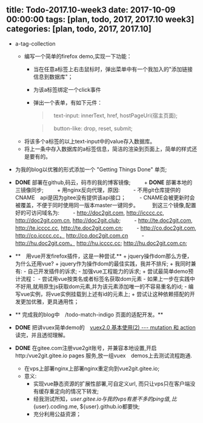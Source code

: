 title: Todo-2017.10-week3
date: 2017-10-09 00:00:00
tags: [plan, todo, 2017, 2017.10 week3]
categories: [plan, todo, 2017, 2017.10]
---
+ a-tag-collection
    +   编写一个简单的firefox demo,实现一下功能：
        -   当在任意a标签上右击鼠标时，弹出菜单中有一个我加入的"添加链接信息到数据库"；
        -   为该a标签绑定一个click事件
        -   弹出一个表单，有如下元件：
    
            >　text-input: innerText, href, hostPageUri(宿主页面);
        
            >　button-like: drop, reset, submit;
    +   将该多个a标签的以上text-input中的value存入数据库。
    +   将上一条中存入数据库的a标签信息，简洁的渲染到页面上，简单的样式还是要有的。

+   为我的blog以优雅的形式添加一个 "Getting Things Done" 单页;
+   **DONE** 部署在github,码云，码市的我的博客镜像;
　　    +   **DONE** 部署本地的三镜像同步;
　　    +   用nginx反向代理，原因:
　　        -   不用git仓库提供的CNAME　api是因为gitee没有提供该api接口；
　　        -   CNAME会被更新时会被覆盖，不便于同时使用同一版本master一键同步。
　　        到这三个镜像,配置好的可访问域名为:
　　        -   http://doc2git.com,     http://icccc.cc,        http://doc2git.com.cn,  http://doc2git.club;
　　        -   http://te.doc2git.com,  http://te.icccc.cc,     http://te.doc2git.com.cn;
　　        -   http://co.doc2git.com,  http://co.icccc.cc，    http://co.doc2git.com.cn
　　        -   http://hu.doc2git.com， http://hu.icccc.cc;     http://hu.doc2git.com.cn;
+   **　用vue开发firefox插件，这是一种尝试.**
        +   jquery操作dom那么方便，为什么还用vue?
            +   jquery作为操作dom的最佳实践，我并不排斥;
            +   我同时兼有:
                -   自己开发插件的诉求;
                -   加强vue工程能力的诉求;
        +   尝试最简单demo预计流程：
            -   尝试用vue按类名或者标签名获取dom元素
            -   如果上一步在实践中不好用,就用原生js获取dom元素,并为该元素添加唯一的不容易重名的id;
            -   编写vue实例，将vue实例挂载到上述有id的元素上;
        +   尝试让这种依赖搭配的开发更加优雅，更具通用性；
+   **  完成我的blog中　/todo-match-indigo 页面的适配开发。**    
+   **DONE**    把讲vuex简单demo的　[vuex2.0 基本使用(2) --- mutation 和 action](http://www.cnblogs.com/SamWeb/p/6543931.html) 读完，并且透彻理解。
+   **DONE**    在gitee.com注册vue2git账号，并兼容本地设置,开启　http:/vue2git.gitee.io pages 服务,放一组vuex　demos上去测试流程跑通.
    +   在vps上部署nginx上部署nginx重定向到vue2git.gitee.io;
    +   意义:
        -   实现vue静态资源的扩展性部署,可自定义url,
            而只让vps只在客户端没有缓存重定向的情况下转发;
        -   经我测试所知，${user}.gitee.io 与我的vps有　差不多的ping 值, 比${user}.coding.me, 
            ${user}.github.io都要快;
        -   充分利用公益资源；        